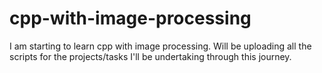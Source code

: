 # cpp-with-image-processing
I am starting to learn cpp with image processing. Will be uploading all the scripts for the projects/tasks I'll be undertaking through this journey.
